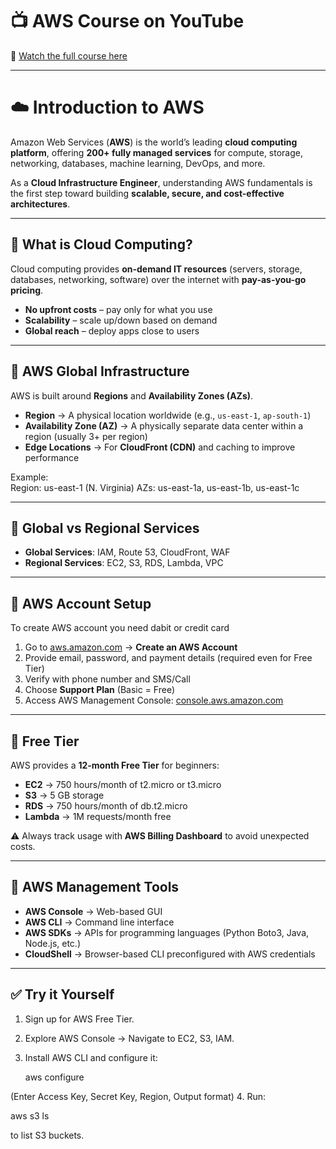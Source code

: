 # 📺 AWS Course on YouTube  
🎥 [Watch the full course here](https://youtu.be/R6yysJg_rKE?list=PLJB9b1bbB85EabGxfihssYhe46dZRHXfn)

---

# ☁️ Introduction to AWS

Amazon Web Services (**AWS**) is the world’s leading **cloud computing platform**, offering **200+ fully managed services** for compute, storage, networking, databases, machine learning, DevOps, and more.  

As a **Cloud Infrastructure Engineer**, understanding AWS fundamentals is the first step toward building **scalable, secure, and cost-effective architectures**.

---

## 📌 What is Cloud Computing?

Cloud computing provides **on-demand IT resources** (servers, storage, databases, networking, software) over the internet with **pay-as-you-go pricing**.

- **No upfront costs** – pay only for what you use  
- **Scalability** – scale up/down based on demand  
- **Global reach** – deploy apps close to users  

---

## 📌 AWS Global Infrastructure

AWS is built around **Regions** and **Availability Zones (AZs)**.

- **Region** → A physical location worldwide (e.g., `us-east-1`, `ap-south-1`)  
- **Availability Zone (AZ)** → A physically separate data center within a region (usually 3+ per region)  
- **Edge Locations** → For **CloudFront (CDN)** and caching to improve performance  

Example:  
Region: us-east-1 (N. Virginia)
AZs: us-east-1a, us-east-1b, us-east-1c


---

## 📌 Global vs Regional Services

- **Global Services**: IAM, Route 53, CloudFront, WAF  
- **Regional Services**: EC2, S3, RDS, Lambda, VPC  

---

## 📌 AWS Account Setup

To create AWS account you need dabit or credit card
1. Go to [aws.amazon.com](https://aws.amazon.com/) → **Create an AWS Account**  
2. Provide email, password, and payment details (required even for Free Tier)  
3. Verify with phone number and SMS/Call  
4. Choose **Support Plan** (Basic = Free)  
5. Access AWS Management Console: [console.aws.amazon.com](https://console.aws.amazon.com)  

---

## 📌 Free Tier

AWS provides a **12-month Free Tier** for beginners:

- **EC2** → 750 hours/month of t2.micro or t3.micro  
- **S3** → 5 GB storage  
- **RDS** → 750 hours/month of db.t2.micro  
- **Lambda** → 1M requests/month free  

⚠️ Always track usage with **AWS Billing Dashboard** to avoid unexpected costs.  

---

## 📌 AWS Management Tools

- **AWS Console** → Web-based GUI  
- **AWS CLI** → Command line interface  
- **AWS SDKs** → APIs for programming languages (Python Boto3, Java, Node.js, etc.)  
- **CloudShell** → Browser-based CLI preconfigured with AWS credentials  

---

## ✅ Try it Yourself

1. Sign up for AWS Free Tier.  
2. Explore AWS Console → Navigate to EC2, S3, IAM.  
3. Install AWS CLI and configure it:  

   aws configure


(Enter Access Key, Secret Key, Region, Output format)
4. Run:

aws s3 ls

to list S3 buckets.
